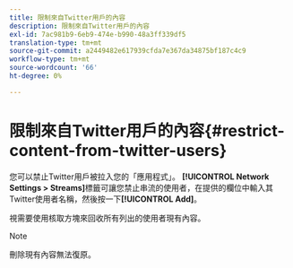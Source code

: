```yaml
---
title: 限制來自Twitter用戶的內容
description: 限制來自Twitter用戶的內容
exl-id: 7ac981b9-6eb9-474e-b990-48a3ff339df5
translation-type: tm+mt
source-git-commit: a2449482e617939cfda7e367da34875bf187c4c9
workflow-type: tm+mt
source-wordcount: '66'
ht-degree: 0%

---
```


# 限制來自Twitter用戶的內容{#restrict-content-from-twitter-users}

您可以禁止Twitter用戶被拉入您的「應用程式」。 **[!UICONTROL Network Settings > Streams]**&#x200B;標籤可讓您禁止串流的使用者，在提供的欄位中輸入其Twitter使用者名稱，然後按一下&#x200B;**[!UICONTROL Add]**。

視需要使用核取方塊來回收所有列出的使用者現有內容。

>[!NOTE]
>
>刪除現有內容無法復原。
